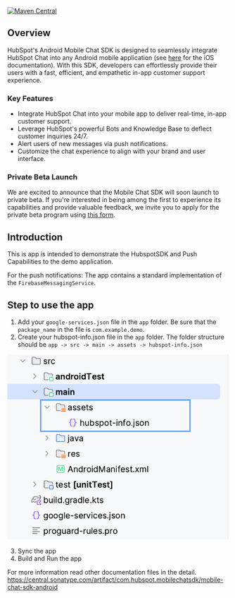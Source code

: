[![Maven Central](https://maven-badges.herokuapp.com/maven-central/com.hubspot.mobilechatsdk/mobile-chat-sdk-android/badge.svg)](https://maven-badges.herokuapp.com/maven-central/com.hubspot.mobilechatsdk/mobile-chat-sdk-android)

## Overview

HubSpot's Android Mobile Chat SDK is designed to seamlessly integrate HubSpot Chat into any Android mobile application (see [here](https://github.hubspot.com/mobile-chat-sdk-ios/) for the iOS documentation). With this SDK, developers can effortlessly provide their users with a fast, efficient, and empathetic in-app customer support experience.

### Key Features

* Integrate HubSpot Chat into your mobile app to deliver real-time, in-app customer support.
* Leverage HubSpot's powerful Bots and Knowledge Base to deflect customer inquiries 24/7.
* Alert users of new messages via push notifications.
* Customize the chat experience to align with your brand and user interface.

### Private Beta Launch

We are excited to announce that the Mobile Chat SDK will soon launch to private beta. If you're interested in being among the first to experience its capabilities and provide valuable feedback, we invite you to apply for the private beta program using [this form](https://forms.gle/nk3SHDATUP4pBUqi9).

## Introduction

This is app is intended to demonstrate the HubspotSDK and Push Capabilities to the demo application.

For the push notifications: The app contains a standard implementation of the `FirebaseMessagingService`.

## Step to use the app

1. Add your `google-services.json` file in the `app` folder.
Be sure that the `package_name` in the file is `com.example.demo`.
2. Create your hubspot-info.json file in the `app` folder. The folder structure should be `app -> src -> main -> assets -> hubspot-info.json`

![HubspotConfig](https://github.com/HubSpot/mobile-chat-sdk-android/blob/main/hubspot/HubspotConfig.png)

3. Sync the app
4. Build and Run the app

For more information read other documentation files in the detail.
https://central.sonatype.com/artifact/com.hubspot.mobilechatsdk/mobile-chat-sdk-android
